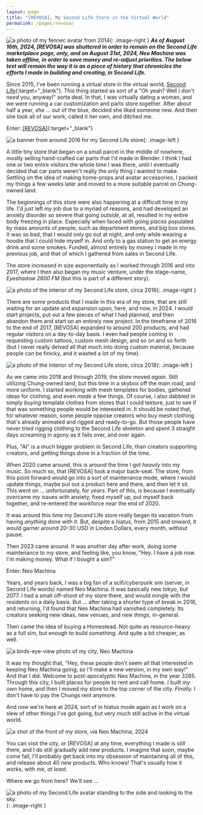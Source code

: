 ```yaml
---
layout: page
title: "[REVOSA], My Second Life Store in the Virtual World"
permalink: /pages/revosa/
---
```

![a photo of my fennec avatar from 2014](/img/foxymeryl.png){: .image-right } 
***As of August 16th, 2024, [REVOSA] was shuttered in order to remain on the Second Life marketplace page, only, and on August 31st, 2024, Neo Machina was taken offline, in order to save money and re-adjust priorities. The below text will remain the way it is as a piece of history that chronicles the efforts I made in building and creating, in Second Life.***

Since 2015, I've been running a virtual store in the virtual world, [Second Life](https://secondlife.com/){:target="_blank"}. This thing started as sort of a "Oh yeah? Well I don't *need* you, anyway!" sorta deal. In that, I was virtually dating a woman, and we were running a car customization and parts store together. After about half a year, she ... out of the blue, decided she liked someone new. And then she took all of our work, called it her own, and ditched me.

Enter: [[REVOSA]](https://marketplace.secondlife.com/en-US/stores/165186){:target="_blank"}

![a banner from around 2016 for my Second Life store](/img/pages/revosa/old_banner.jpg){: .image-left } 

A little tiny store that began on a small parcel in the middle of nowhere, mostly selling hand-crafted car parts that I'd made in Blender. I think I had one or two entire visitors the whole time I was there, until I eventually decided that car parts weren't really the only thing I wanted to make. Settling on the idea of making home-props and avatar accessories, I packed my things a few weeks later and moved to a more suitable parcel on Chung-owned land.

The beginnings of this store were also happening at a difficult time in my life. I'd just left my job due to a myriad of reasons, and had developed an anxiety disorder so severe that going *outside*, at all, resulted in my entire body freezing in place. Especially when faced with going places populated by mass amounts of people, such as department stores, and big box stores. It was so bad, that I would only go out at night, and only while wearing a hoodie that I could hide myself in. And *only* to a gas station to get an energy drink and some smokes. Funded, almost entirely by money I made in my previous job, and that of which I gathered from sales in Second Life.

The store increased in size exponentially as I worked through 2016 and into 2017, where I then also began my music venture, under the stage-name, *Eyeshadow 2600 FM* (but this is part of a different story).

![a photo of the interior of my Second Life store, circa 2016](/img/pages/revosa/revosa_2016.jpg){: .image-right } 

There are *some* products that I made in this era of my store, that are *still* waiting for an update and expansion upon, here, and now, in 2024. I would start projects, put out a few pieces of what I had planned, and then abandon them and start on an entirely new project. In the timeframe of 2016 to the end of 2017, [REVOSA] expanded to around 200 products, and had regular visitors on a day-to-day basis. I even had people coming in requesting custom tattoos, custom mesh design, and so on and so forth (but I never really delved all that much into doing custom material, because people can be finicky, and it wasted a lot of my time).

![a photo of the interior of my Second Life store, circa 2018](/img/pages/revosa/revosa_2018.jpg){: .image-left } 

As we came into 2018 and through 2019, the store moved *again*. Still utilizing Chung-owned land, but this time in a skybox off the main road, and more uniform. I started working with mesh templates for bodies, gathered ideas for clothing, and even *made* a few things. Of course, I also dabbled in simply *buying* template clothes from stores that I could texture, just to see if that was something people would be interested in. It should be noted that, for whatever reason, some people oppose creators who buy mesh clothing that's already animated and rigged and ready-to-go. But those people have never tried rigging clothing to the Second Life skeleton and spent 3 straight days screaming in agony as it fails over, and over again.

Plus, "AI" is a much bigger problem in Second Life, than creators supporting creators, and getting things done in a fraction of the time.

When 2020 came around, this is around the time I got *heavily* into my music. So much so, that [REVOSA] took a major back-seat. The store, from this point forward would go into a sort of maintenance mode, where I would update things, maybe put out a product here and there, and then let it sit. This went on ... unfortunately, for *years*. Part of this, is because I eventually overcame my issues with anxiety, fixed myself up, put myself back together, and re-entered the workforce near the end of 2020.

It was around this time my Second Life store really began its vacation from having *anything* done with it. But, despite a hiatus, from 2015 and onward, it would garner around 20-30 USD in Linden Dollars, every month, without pause.

Then 2023 came around. It was another day after work, doing some maintenance to my store, and feeling like, you know, "Hey. I have a job now. I'm making money. What if I bought a sim?"

Enter: Neo Machina

Years, and years back, I was a big fan of a scifi/cyberpunk sim (server, in Second Life words) named Neo Machina. It was basically new tokyo, but 2077. I had a small off-shoot of my store there, and would mingle with the residents on a daily basis. But ... after taking a shorter type of break in 2018, and returning, I'd found that Neo Machina had vanished completely. Its creators seeking new ideas, new venues, and new *things*, in-general.

Then came the idea of buying a Homestead. Not quite as resource-heavy as a full sim, but enough to build something. And quite a bit cheaper, as well.

![a birds-eye-view photo of my city, Neo Machina](/img/pages/revosa/neo_machina.png)

It was my thought that, "Hey, these people don't seem all that interested in keeping Neo Machina going, so I'll make a new version, in my own way!" And that I did. Welcome to post-apocalyptic Neo Machina, in the year 3285. Through this city, I built places for people to rent and call home. I built *my own* home, and then I moved my store to the top corner of the city. *Finally.* I don't have to pay the Chungs rent anymore.

And now we're here at 2024, sort of in hiatus mode again as I work on a slew of other things I've got going, but very much still active in the virtual world.

![a shot of the front of my store, via Neo Machina, 2024](/img/pages/revosa/revosa_2024.png)

You can visit the city, or [REVOSA] at any time, everything I made is *still* there, and I do still gradually add new products. I imagine that soon, maybe come fall, I'll probably get back into my obsession of maintaining all of this, and release about 40 new products. Who knows! That's usually how it works, with me, *at least*.

Where we go from here? We'll see ...

![a photo of my Second Life avatar standing to the side and looking to the sky.](/img/ayashi.png){: .image-right } 

